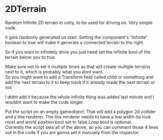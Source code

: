 # 2DTerrain
Random Infinite 2D terrain in unity, to be used for driving on. Very simple code.

It gets randomly generated on start. Setting the component's "Infinite" boolean to true will make it generate a connected terrain to the right.


So if you want to infinitely drive you just need set the infinite bool of the terrain below you to true.


Make sure not to set it multiple times as that will create multiple terrains next to it, which is probably what you dont want.  
So you might want to add a Transform field called child or something and add the next terrain to it to keep track if it already made the next terrain or not  


I didnt add it because the whole infinite thing was added last minute and i wouldnt want to make the code longer.  


Put the script on an empty gameobject. That will add a polygon 2d collider and a line renderer. The line renderer needs to have a low width (to look nice) and world position bool set to false.Loop bool is optional.  
Currently the script sets all of the above, so you can comment those 4 lines out in the code if you are gonna set it manually from the inspector.  
